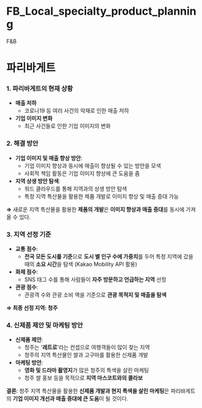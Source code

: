 # FB_Local_specialty_product_planning
F&amp;B
# 파리바게트

### 1. 파리바게트의 현재 상황

- **매출 저하**
    - 코로나19 등 여러 사건의 악재로 인한 매출 저하
- **기업 이미지 변화**
    - 최근 사건들로 인한 기업 이미지의 변화

### 2. 해결 방안

- **기업 이미지 및 매출 향상 방안**:
    - 기업 이미지 향상과 동시에 매출이 향상될 수 있는 방안을 모색
    - 사회적 책임 활동은 기업 이미지 향상에 큰 도움을 줌
- **지역 상생 방안 탐색**:
    - 워드 클라우드를 통해 지역과의 상생 방안 탐색
    - 특정 지역 특산물을 활용한 제품 개발로 이미지 향상 및 매출 증대 가능

**⇒** 새로운 지역 특산물을 활용한 **제품의 개발**은 **이미지 향상과 매출 증대**를 동시에 가져올 수 있다.

### 3. 지역 선정 기준

- **교통 점수**:
    - **전국 모든 도시를 기준**으로 **도시 별 인구 수에 가중치**를 두어 특정 지역에 갔을 때의 **소요 시간**을 탐색 (Kakao Mobility API 활용)
- **화제 점수**:
    - SNS 태그 수를 통해 사람들이 **자주 방문하고 언급하는 지역** 선정
- **관광 점수**:
    - 관광객 수와 관광 소비 액을 기준으로 **관광 목적지 및 매출을 탐색**

**⇒ 최종 선정 지역: 청주**

### 4. 신제품 제안 및 마케팅 방안

- **신제품 제안**:
    - 청주는 '**레트로**'라는 컨셉으로 여행객들이 많이 찾는 지역
    - 청주의 지역 특산물인 쌀과 고구마를 활용한 신제품 개발
- **마케팅 방안**:
    - **영화 및 드라마 촬영지**가 많은 청주의 특색을 살린 마케팅
    - 청주 쌀 홍보 등을 목적으로 **지역 마스코트와의 콜라보**

**결론**: 청주 지역 특산물을 활용한 **신제품 개발과 현지 특색을 살린 마케팅**은 파리바게트의 **기업 이미지 개선과 매출 증대에 큰 도움**이 될 것이다.
